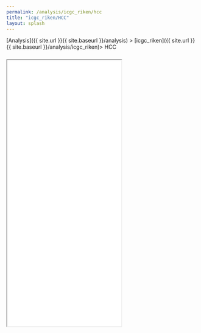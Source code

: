 ```yaml
---
permalink: /analysis/icgc_riken/hcc
title: "icgc_riken/HCC"
layout: splash
---
```


[Analysis]({{ site.url }}{{ site.baseurl }}/analysis) > [icgc_riken]({{ site.url }}{{ site.baseurl }}/analysis/icgc_riken)> HCC

<iframe src="{{ site.url }}{{ site.baseurl }}/graphs/icgc_riken_hcc.html" style="height:700px; margin-top:10px;"></iframe>
